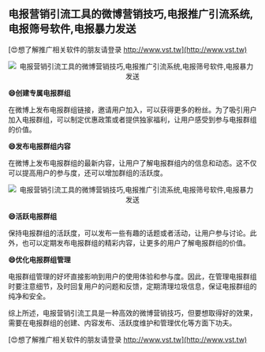 ## **电报营销引流工具的微博营销技巧,电报推广引流系统,电报筛号软件,电报暴力发送**

[😍想了解推广相关软件的朋友请登录 http://www.vst.tw](http://www.vst.tw)

 <center><img src="https://vst.tw/MP4/tuiguang/png/5.png" alt="电报营销引流工具的微博营销技巧,电报推广引流系统,电报筛号软件,电报暴力发送"></center>

**😄创建专属电报群组**

在微博上发布电报群组链接，邀请用户加入，可以获得更多的粉丝。为了吸引用户加入电报群组，可以制定优惠政策或者提供独家福利，让用户感受到参与电报群组的价值。

**😄发布电报群组内容**

在微博上发布电报群组的最新内容，让用户了解电报群组内的信息和动态。这不仅可以提高用户的参与度，还可以增加群组的活跃度。

 <center><img src="https://vst.tw/MP4/tuiguang/png/4.png" alt="电报营销引流工具的微博营销技巧,电报推广引流系统,电报筛号软件,电报暴力发送"></center>

**😄活跃电报群组**

保持电报群组的活跃度，可以发布一些有趣的话题或者活动，让用户参与讨论。此外，也可以定期发布电报群组的精彩内容，让更多的用户了解电报群组的价值。

**😄优化电报群组管理**

电报群组管理的好坏直接影响到用户的使用体验和参与度。因此，在管理电报群组时要注意细节，及时回复用户的问题和反馈，定期清理垃圾信息，保证电报群组的纯净和安全。

综上所述，电报营销引流工具是一种高效的微博营销技巧，但要想取得好的效果，需要在电报群组的创建、内容发布、活跃度维护和管理优化等方面下功夫。

[😍想了解推广相关软件的朋友请登录 http://www.vst.tw](http://www.vst.tw)



